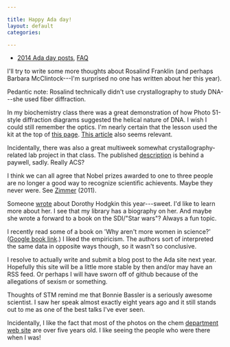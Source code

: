 ```yaml
---

title: Happy Ada day!
layout: default
categories: 

---
```


- [2014 Ada day posts](http://findingada.com/read-2014s-stories/),
  [FAQ](http://findingada.com/about/faq/)

I'll try to write some more thoughts about Rosalind Franklin
(and perhaps Barbara McClintock---I'm surprised no one has written
about her this year).

Pedantic note: Rosalind technically didn't use crystallography to
study DNA---she used fiber diffraction.

In my biochemistry class there was a great demonstration of how Photo
51-style diffraction diagrams suggested the helical nature of DNA.
I wish I could still remember the optics.
I'm nearly certain that the lesson used the kit at the top of
[this page](http://ice.chem.wisc.edu/Catalog/SciKits.html).
[This article](http://homepages.ius.edu/kforinas/P105/PTE000140.pdf)
also seems relevant.

Incidentally, there was also a great multiweek somewhat
crystallography-related lab project in that class.
The published [description](http://pubs.acs.org/doi/full/10.1021/ed8000842)
is behind a paywell, sadly.  Really ACS?

I think we can all agree that Nobel prizes awarded to one to three
people are no longer a good way to recognize scientific achievents.
Maybe they never were.
See [Zimmer] (2011).

[Zimmer]:http://blogs.discovermagazine.com/loom/2011/10/06/the-tedious-inevitability-of-nobel-prize-disputes/

Someone [wrote] about Dorothy Hodgkin this year---sweet.  I'd like to learn more
about her.  I see that my library has a biography on her.
And maybe she wrote a forward to a book on the SDI/"Star wars"?
Always a fun topic.

[wrote]:http://trowelblazers.com/dorothy-crowfoot-hodgkin/

I recently read some of a book on
'Why aren't more women in science?'
([Google book link](http://books.google.com/books?id=e7XaAAAAMAAJ&source=gbs_ViewAPI).)
I liked the empiricism.
The authors sort of interpreted the same data in opposite ways though,
so it wasn't so conclusive.

I resolve to actually write and submit a blog post to the Ada site
next year.  Hopefully this site will be a little more stable by then
and/or may have an RSS feed.
Or perhaps I will have sworn off of github because of the allegations
of sexism or something.

Thoughts of STM remind me that Bonnie Bassler is a seriously awesome
scientist.  I saw her speak almost exactly eight years ago and it
still stands out to me as one of the best talks I've ever seen.

Incidentally, I like the fact that most of the photos on the chem
[department web site] are over five years old.  I like seeing the people
who were there when I was!

[department web site]:http://www.swarthmore.edu/chemistry-biochemistry
